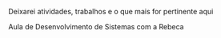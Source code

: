 Deixarei atividades, trabalhos e o que mais for pertinente aqui

Aula de Desenvolvimento de Sistemas com a Rebeca